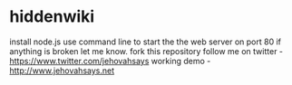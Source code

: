 # hiddenwiki
install node.js
use command line to start the the web server on port 80
if anything is broken let me know.
fork this repository
follow me on twitter - https://www.twitter.com/jehovahsays
working demo - http://www.jehovahsays.net
